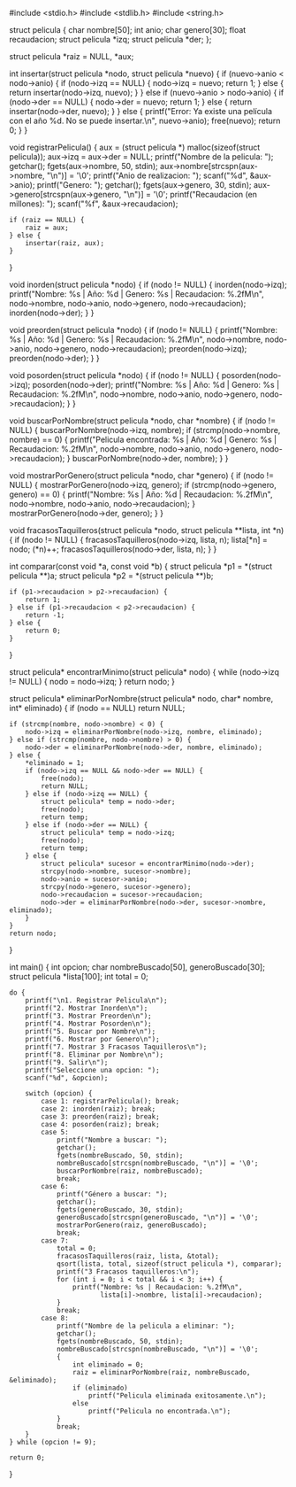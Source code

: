 #include <stdio.h>
#include <stdlib.h>
#include <string.h>

struct pelicula {
    char nombre[50];
    int anio;
    char genero[30];
    float recaudacion;
    struct pelicula *izq;
    struct pelicula *der;
};

struct pelicula *raiz = NULL, *aux;

int insertar(struct pelicula *nodo, struct pelicula *nuevo) {
    if (nuevo->anio < nodo->anio) {
        if (nodo->izq == NULL) {
            nodo->izq = nuevo;
            return 1;
        } else {
            return insertar(nodo->izq, nuevo);
        }
    } else if (nuevo->anio > nodo->anio) {
        if (nodo->der == NULL) {
            nodo->der = nuevo;
            return 1;
        } else {
            return insertar(nodo->der, nuevo);
        }
    } else {
        printf("Error: Ya existe una película con el año %d. No se puede insertar.\n", nuevo->anio);
        free(nuevo);
        return 0;
    }
}

void registrarPelicula() {
    aux = (struct pelicula *) malloc(sizeof(struct pelicula));
    aux->izq = aux->der = NULL;
    printf("Nombre de la pelicula: ");
    getchar(); 
    fgets(aux->nombre, 50, stdin);
    aux->nombre[strcspn(aux->nombre, "\n")] = '\0'; 
    printf("Anio de realizacion: ");
    scanf("%d", &aux->anio);
    printf("Genero: ");
    getchar();
    fgets(aux->genero, 30, stdin);
    aux->genero[strcspn(aux->genero, "\n")] = '\0';
    printf("Recaudacion (en millones): ");
    scanf("%f", &aux->recaudacion);

    if (raiz == NULL) {
        raiz = aux;
    } else {
        insertar(raiz, aux);
    }
}

void inorden(struct pelicula *nodo) {
    if (nodo != NULL) {
        inorden(nodo->izq);
        printf("Nombre: %s | Año: %d | Genero: %s | Recaudacion: %.2fM\n",
               nodo->nombre, nodo->anio, nodo->genero, nodo->recaudacion);
        inorden(nodo->der);
    }
}

void preorden(struct pelicula *nodo) {
    if (nodo != NULL) {
        printf("Nombre: %s | Año: %d | Genero: %s | Recaudacion: %.2fM\n",
               nodo->nombre, nodo->anio, nodo->genero, nodo->recaudacion);
        preorden(nodo->izq);
        preorden(nodo->der);
    }
}

void posorden(struct pelicula *nodo) {
    if (nodo != NULL) {
        posorden(nodo->izq);
        posorden(nodo->der);
        printf("Nombre: %s | Año: %d | Genero: %s | Recaudacion: %.2fM\n",
               nodo->nombre, nodo->anio, nodo->genero, nodo->recaudacion);
    }
}

void buscarPorNombre(struct pelicula *nodo, char *nombre) {
    if (nodo != NULL) {
        buscarPorNombre(nodo->izq, nombre);
        if (strcmp(nodo->nombre, nombre) == 0) {
            printf("Pelicula encontrada: %s | Año: %d | Genero: %s | Recaudacion: %.2fM\n",
                   nodo->nombre, nodo->anio, nodo->genero, nodo->recaudacion);
        }
        buscarPorNombre(nodo->der, nombre);
    }
}

void mostrarPorGenero(struct pelicula *nodo, char *genero) {
    if (nodo != NULL) {
        mostrarPorGenero(nodo->izq, genero);
        if (strcmp(nodo->genero, genero) == 0) {
            printf("Nombre: %s | Año: %d | Recaudacion: %.2fM\n",
                   nodo->nombre, nodo->anio, nodo->recaudacion);
        }
        mostrarPorGenero(nodo->der, genero);
    }
}

void fracasosTaquilleros(struct pelicula *nodo, struct pelicula **lista, int *n) {
    if (nodo != NULL) {
        fracasosTaquilleros(nodo->izq, lista, n);
        lista[*n] = nodo;
        (*n)++;
        fracasosTaquilleros(nodo->der, lista, n);
    }
}

int comparar(const void *a, const void *b) {
    struct pelicula *p1 = *(struct pelicula **)a;
    struct pelicula *p2 = *(struct pelicula **)b;

    if (p1->recaudacion > p2->recaudacion) {
        return 1;
    } else if (p1->recaudacion < p2->recaudacion) {
        return -1;
    } else {
        return 0;
    }
}

struct pelicula* encontrarMinimo(struct pelicula* nodo) {
    while (nodo->izq != NULL) {
        nodo = nodo->izq;
    }
    return nodo;
}

struct pelicula* eliminarPorNombre(struct pelicula* nodo, char* nombre, int* eliminado) {
    if (nodo == NULL) return NULL;

    if (strcmp(nombre, nodo->nombre) < 0) {
        nodo->izq = eliminarPorNombre(nodo->izq, nombre, eliminado);
    } else if (strcmp(nombre, nodo->nombre) > 0) {
        nodo->der = eliminarPorNombre(nodo->der, nombre, eliminado);
    } else {
        *eliminado = 1;
        if (nodo->izq == NULL && nodo->der == NULL) {
            free(nodo);
            return NULL;
        } else if (nodo->izq == NULL) {
            struct pelicula* temp = nodo->der;
            free(nodo);
            return temp;
        } else if (nodo->der == NULL) {
            struct pelicula* temp = nodo->izq;
            free(nodo);
            return temp;
        } else {
            struct pelicula* sucesor = encontrarMinimo(nodo->der);
            strcpy(nodo->nombre, sucesor->nombre);
            nodo->anio = sucesor->anio;
            strcpy(nodo->genero, sucesor->genero);
            nodo->recaudacion = sucesor->recaudacion;
            nodo->der = eliminarPorNombre(nodo->der, sucesor->nombre, eliminado);
        }
    }
    return nodo;
}

int main() {
    int opcion;
    char nombreBuscado[50], generoBuscado[30];
    struct pelicula *lista[100];
    int total = 0;

    do {
        printf("\n1. Registrar Pelicula\n");
        printf("2. Mostrar Inorden\n");
        printf("3. Mostrar Preorden\n");
        printf("4. Mostrar Posorden\n");
        printf("5. Buscar por Nombre\n");
        printf("6. Mostrar por Genero\n");
        printf("7. Mostrar 3 Fracasos Taquilleros\n");
        printf("8. Eliminar por Nombre\n");
        printf("9. Salir\n");
        printf("Seleccione una opcion: ");
        scanf("%d", &opcion);

        switch (opcion) {
            case 1: registrarPelicula(); break;
            case 2: inorden(raiz); break;
            case 3: preorden(raiz); break;
            case 4: posorden(raiz); break;
            case 5:
                printf("Nombre a buscar: ");
                getchar();
                fgets(nombreBuscado, 50, stdin);
                nombreBuscado[strcspn(nombreBuscado, "\n")] = '\0';
                buscarPorNombre(raiz, nombreBuscado);
                break;
            case 6:
                printf("Género a buscar: ");
                getchar();
                fgets(generoBuscado, 30, stdin);
                generoBuscado[strcspn(generoBuscado, "\n")] = '\0';
                mostrarPorGenero(raiz, generoBuscado);
                break;
            case 7:
                total = 0;
                fracasosTaquilleros(raiz, lista, &total);
                qsort(lista, total, sizeof(struct pelicula *), comparar);
                printf("3 Fracasos taquilleros:\n");
                for (int i = 0; i < total && i < 3; i++) {
                    printf("Nombre: %s | Recaudacion: %.2fM\n",
                           lista[i]->nombre, lista[i]->recaudacion);
                }
                break;
            case 8:
                printf("Nombre de la pelicula a eliminar: ");
                getchar();
                fgets(nombreBuscado, 50, stdin);
                nombreBuscado[strcspn(nombreBuscado, "\n")] = '\0';
                {
                    int eliminado = 0;
                    raiz = eliminarPorNombre(raiz, nombreBuscado, &eliminado);
                    if (eliminado)
                        printf("Pelicula eliminada exitosamente.\n");
                    else
                        printf("Pelicula no encontrada.\n");
                }
                break;
        }
    } while (opcion != 9);

    return 0;
}
